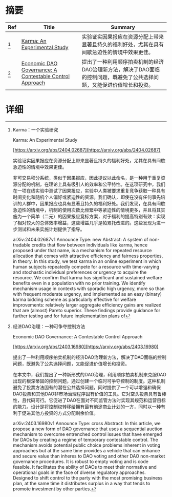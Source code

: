 # 摘要

| Ref | Title | Summary |
| --- | --- | --- |
| [^1] | [Karma: An Experimental Study](https://arxiv.org/abs/2404.02687) | 实验证实因果报应在资源分配上带来显著且持久的福利好处，尤其在具有间歇急迫性的情境中效果更佳。 |
| [^2] | [Economic DAO Governance: A Contestable Control Approach](https://arxiv.org/abs/2403.16980) | 提出了一种利用顺序拍卖机制的经济DAO治理新方法，解决了DAO面临的控制问题，既避免了公共选择问题，又能促进价值增长和投资。 |

# 详细

[^1]: Karma：一个实验研究

    Karma: An Experimental Study

    [https://arxiv.org/abs/2404.02687](https://arxiv.org/abs/2404.02687)

    实验证实因果报应在资源分配上带来显著且持久的福利好处，尤其在具有间歇急迫性的情境中效果更佳。

    

    非可交易积分系统，类似于因果报应，因此提议以此命名，是一种用于重复资源分配的机制，在理论上具有吸引人的效率和公平特性。在这项研究中，我们在一项在线实验中测试了因果报应，实验中人类被要求重复竞争获取一种具有时间变化和随机个人偏好或紧迫性的资源。我们确认，即使在没有任何事先培训的人群中，因果报应也具有显著且持久的福利好处。我们发现，在具有间歇急迫性的情境中，机制的使用次数比频繁中等紧迫性的情境更多，并且将其实施为一个简单（二元）的因果报应竞标方案，对于福利的提高特别有效：实现了相对较大的总体效率增益，这些增益几乎是帕累托改进的。这些发现为进一步测试和未来实施计划提供了指导。

    arXiv:2404.02687v1 Announce Type: new  Abstract: A system of non-tradable credits that flow between individuals like karma, hence proposed under that name, is a mechanism for repeated resource allocation that comes with attractive efficiency and fairness properties, in theory. In this study, we test karma in an online experiment in which human subjects repeatedly compete for a resource with time-varying and stochastic individual preferences or urgency to acquire the resource. We confirm that karma has significant and sustained welfare benefits even in a population with no prior training. We identify mechanism usage in contexts with sporadic high urgency, more so than with frequent moderate urgency, and implemented as an easy (binary) karma bidding scheme as particularly effective for welfare improvements: relatively larger aggregate efficiency gains are realized that are (almost) Pareto superior. These findings provide guidance for further testing and for future implementation plans of
    
[^2]: 经济DAO治理：一种可争夺控制方法

    Economic DAO Governance: A Contestable Control Approach

    [https://arxiv.org/abs/2403.16980](https://arxiv.org/abs/2403.16980)

    提出了一种利用顺序拍卖机制的经济DAO治理新方法，解决了DAO面临的控制问题，既避免了公共选择问题，又能促进价值增长和投资。

    

    在本文中，我们提出了一种新形式的DAO治理，利用顺序拍卖机制来克服DAO出现的根深蒂固的控制问题，通过创建一个临时可争夺控制的制度。这种机制避免了投票方法固有的潜在公共选择问题，同时提供了一个可以增强和确保DAO投票和其他DAO非市场治理程序固有价值的工具。它对空头投票具有鲁棒性，且代码可行。它促进了DAO在面对不同监管方法时实现其规范和运营目标的能力。设计是将控制权转移给拥有最有前途商业计划的一方，同时以一种有利于促进其他方投资的方式分配剩余价值。

    arXiv:2403.16980v1 Announce Type: cross  Abstract: In this article, we propose a new form of DAO governance that uses a sequential auction mechanism to overcome entrenched control issues that have emerged for DAOs by creating a regime of temporary contestable control. The mechanism avoids potential public choice problems inherent in voting approaches but at the same time provides a vehicle that can enhance and secure value than inheres to DAO voting and other DAO non-market governance procedures. It is robust to empty voting and is code feasible. It facilitates the ability of DAOs to meet their normative and operational goals in the face of diverse regulatory approaches. Designed to shift control to the party with the most promising business plan, at the same time it distributes surplus in a way that tends to promote investment by other parties.
    

